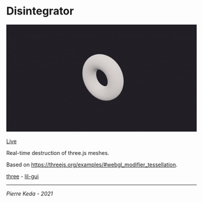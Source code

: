 # Disintegrator

![Preview](preview.gif)

[Live](https://www.pierrekeda.com/projects/disintegrator/)  

Real-time destruction of three.js meshes.

Based on https://threejs.org/examples/#webgl_modifier_tessellation.

[three](https://threejs.org/) - [lil-gui](https://lil-gui.georgealways.com/)

***
*Pierre Keda - 2021*
